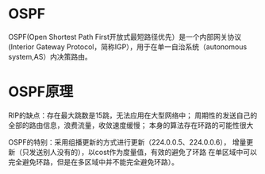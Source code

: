 # OSPF

OSPF(Open Shortest Path First开放式最短路径优先）是一个内部网关协议
(Interior Gateway Protocol，简称IGP），用于在单一自治系统（autonomous system,AS）内决策路由。

# OSPF原理
RIP的缺点：存在最大跳数是15跳，无法应用在大型网络中；
周期性的发送自己的全部的路由信息，浪费流量，收敛速度缓慢；
本身的算法存在环路的可能性很大

OSPF的特别：采用组播更新的方式进行更新（224.0.0.5、224.0.0.6），
增量更新（只发送别人没有的），以cost作为度量值，有效的避免了环路
在单区域中可以完全避免环路，但是在多区域中并不能完全避免环路）。
